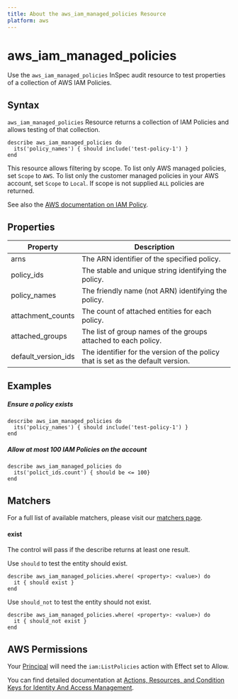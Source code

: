 ```yaml
---
title: About the aws_iam_managed_policies Resource
platform: aws
---
```


# aws\_iam\_managed\_policies

Use the `aws_iam_managed_policies` InSpec audit resource to test properties of a collection of AWS IAM Policies.

## Syntax

`aws_iam_managed_policies` Resource returns a collection of IAM Policies and allows testing of that collection.

    describe aws_iam_managed_policies do
      its('policy_names') { should include('test-policy-1') }
    end



This resource allows filtering by scope.
To list only AWS managed policies, set `Scope` to `AWS`. To list only the customer managed policies in your AWS account, set `Scope` to `Local`. If scope is not supplied `ALL` policies are returned.

See also the [AWS documentation on IAM Policy](https://docs.aws.amazon.com/IAM/latest/UserGuide/access_policies.html).

## Properties

|Property              | Description|
| ---                  | --- |
|arns                  | The ARN identifier of the specified policy. |
|policy\_ids           | The stable and unique string identifying the policy. |
|policy\_names         | The friendly name (not ARN) identifying the policy.|
|attachment\_counts    | The count of attached entities for each policy. |
|attached\_groups      | The list of group names of the groups attached to each policy. |
|default\_version\_ids |The identifier for the version of the policy that is set as the default version. |



## Examples

##### Ensure a policy exists
    describe aws_iam_managed_policies do
      its('policy_names') { should include('test-policy-1') }
    end

##### Allow at most 100 IAM Policies on the account
    describe aws_iam_managed_policies do
      its('polict_ids.count') { should be <= 100}
    end

## Matchers

For a full list of available matchers, please visit our [matchers page](https://www.inspec.io/docs/reference/matchers/).

#### exist

The control will pass if the describe returns at least one result.

Use `should` to test the entity should exist.

    describe aws_iam_managed_policies.where( <property>: <value>) do
      it { should exist }
    end

Use `should_not` to test the entity should not exist.
      
    describe aws_iam_managed_policies.where( <property>: <value>) do
      it { should_not exist }
    end

## AWS Permissions

Your [Principal](https://docs.aws.amazon.com/IAM/latest/UserGuide/intro-structure.html#intro-structure-principal) will need the `iam:ListPolicies` action with Effect set to Allow.

You can find detailed documentation at [Actions, Resources, and Condition Keys for Identity And Access Management](https://docs.aws.amazon.com/IAM/latest/UserGuide/list_identityandaccessmanagement.html).
